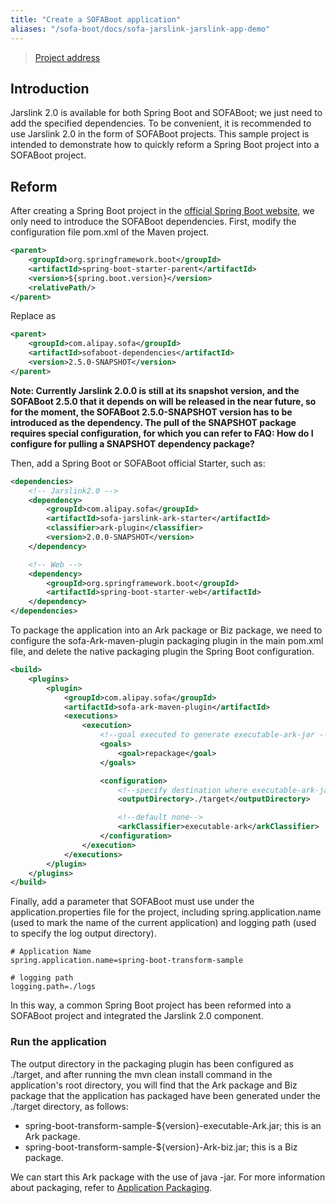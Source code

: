 ```yaml
---
title: "Create a SOFABoot application"
aliases: "/sofa-boot/docs/sofa-jarslink-jarslink-app-demo"
---
```


> [Project address](https://github.com/sofastack/sofa-jarslink/tree/master/sofa-jarslink-samples/spring-boot-transform-sample)

## Introduction

Jarslink 2.0 is available for both Spring Boot and SOFABoot; we just need to add the specified dependencies. To be convenient, it is recommended to use Jarslink 2.0 in the form of SOFABoot projects. This sample project is intended to demonstrate how to quickly reform a Spring Boot project into a SOFABoot project.

## Reform

After creating a Spring Boot project in the [official Spring Boot website](https://start.spring.io/), we only need to introduce the SOFABoot dependencies. First, modify the configuration file pom.xml of the Maven project.
```xml
<parent>
    <groupId>org.springframework.boot</groupId>
    <artifactId>spring-boot-starter-parent</artifactId>
    <version>${spring.boot.version}</version>
    <relativePath/> 
</parent>
```
Replace as
```xml
<parent>
    <groupId>com.alipay.sofa</groupId>
    <artifactId>sofaboot-dependencies</artifactId>
    <version>2.5.0-SNAPSHOT</version>
</parent>
```

**Note: Currently Jarslink 2.0.0 is still at its snapshot version, and the SOFABoot 2.5.0 that it depends on will be released in the near future, so for the moment, the SOFABoot 2.5.0-SNAPSHOT version has to be introduced as the dependency. The pull of the SNAPSHOT package requires special configuration, for which you can refer to FAQ:  How do I configure for pulling a SNAPSHOT dependency package?**

Then, add a Spring Boot or SOFABoot official Starter, such as:
```xml
<dependencies>
    <!-- Jarslink2.0 -->
    <dependency>
        <groupId>com.alipay.sofa</groupId>
        <artifactId>sofa-jarslink-ark-starter</artifactId>
        <classifier>ark-plugin</classifier>
        <version>2.0.0-SNAPSHOT</version>
    </dependency>

    <!-- Web -->
    <dependency>
        <groupId>org.springframework.boot</groupId>
        <artifactId>spring-boot-starter-web</artifactId>
    </dependency>
</dependencies>
```
To package the application into an Ark package or Biz package, we need to configure the sofa-Ark-maven-plugin packaging plugin in the main pom.xml file, and delete the native packaging plugin the Spring Boot configuration.
```xml
<build>
    <plugins>
        <plugin>
            <groupId>com.alipay.sofa</groupId>
            <artifactId>sofa-ark-maven-plugin</artifactId>
            <executions>
                <execution>
                    <!--goal executed to generate executable-ark-jar -->
                    <goals>
                        <goal>repackage</goal>
                    </goals>

                    <configuration>
                        <!--specify destination where executable-ark-jar will be saved, default saved to ${project.build.directory}-->
                        <outputDirectory>./target</outputDirectory>

                        <!--default none-->
                        <arkClassifier>executable-ark</arkClassifier>
                    </configuration>
                </execution>
            </executions>
        </plugin>
    </plugins>
</build>
```
Finally, add a parameter that SOFABoot must use under the application.properties file for the project, including spring.application.name (used to mark the name of the current application) and logging path (used to specify the log output directory).
```text
# Application Name
spring.application.name=spring-boot-transform-sample

# logging path
logging.path=./logs
```

In this way, a common Spring Boot project has been reformed into a SOFABoot project and integrated the Jarslink 2.0 component.

### Run the application

The output directory in the packaging plugin has been configured as ./target, and after running the mvn clean install command in the application's root directory, you will find that the Ark package and Biz package that the application has packaged have been generated under the ./target directory, as follows:
+ spring-boot-transform-sample-${version}-executable-Ark.jar; this is an Ark package.
+ spring-boot-transform-sample-${version}-Ark-biz.jar; this is a Biz package.

We can start this Ark package with the use of java -jar. For more information about packaging, refer to [Application Packaging](../sofa-jarslink-jarslink-repackage).
